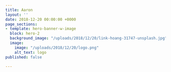 ```yaml
---
title: Aaron
layout: ''
date: 2018-12-20 00:00:00 +0000
page_sections:
- template: hero-banner-w-image
  block: hero-2
  background_image: "/uploads/2018/12/20/link-hoang-31747-unsplash.jpg"
  image:
    image: "/uploads/2018/12/20/logo.png"
    alt_text: logo
published: false

---
```

